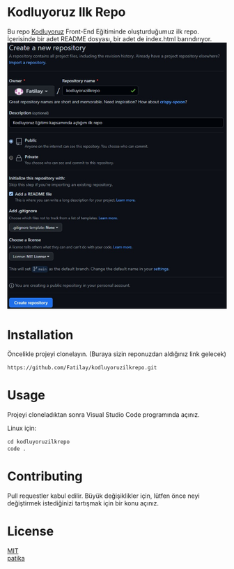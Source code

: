 # Kodluyoruz Ilk Repo
Bu repo [Kodluyoruz](https://kodluyoruz.org) Front-End Eğitiminde oluşturduğumuz ilk repo. İçerisinde bir adet README dosyası, bir adet de index.html barındırıyor.
![fotoğraf](3.jpeg)
# **Installation**
Öncelikle projeyi clonelayın. (Buraya sizin reponuzdan aldığınız link gelecek)
```
https://github.com/Fatilay/kodluyoruzilkrepo.git
```
# **Usage**
Projeyi cloneladıktan sonra Visual Studio Code programında açınız.

Linux için:
```
cd kodluyoruzilkrepo
code .
```
# **Contributing**
Pull requestler kabul edilir. Büyük değişiklikler için, lütfen önce neyi değiştirmek istediğinizi tartışmak için bir konu açınız.
# **License**
[MIT](https://choosealicense.com/licenses/mit/) <br>
[patika](https://patika.dev)